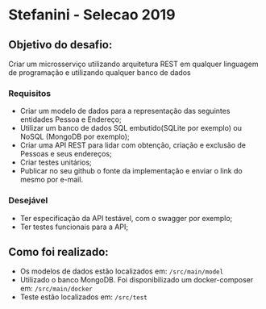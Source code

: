 # Stefanini - Selecao 2019

## Objetivo do desafio:

Criar um microsserviço utilizando arquitetura REST em qualquer linguagem de programação e utilizando qualquer banco de dados

### Requisitos
- Criar um modelo de dados para a representação das seguintes entidades Pessoa e Endereço;
- Utilizar um banco de dados SQL embutido(SQLite por exemplo) ou NoSQL (MongoDB por exemplo); 
- Criar uma API REST para lidar com obtenção, criação e exclusão de Pessoas e seus endereços;
- Criar testes unitários;
- Publicar no seu github o fonte da implementação e enviar o link do mesmo por e-mail.

### Desejável
- Ter especificação da API testável, com o swagger por exemplo;
- Ter testes funcionais para a API;

## Como foi realizado:
- Os modelos de dados estão localizados em: `/src/main/model`
- Utilizado o banco MongoDB. Foi disponibilizado um docker-composer em: `/src/main/docker`
- Teste estão localizados em: `/src/test`
